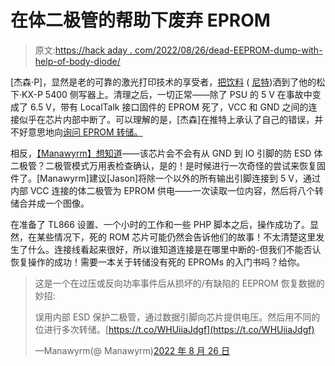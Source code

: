 # 在体二极管的帮助下废弃 EPROM

> 原文:[https://hack aday . com/2022/08/26/dead-EEPROM-dump-with-help-of-body-diode/](https://hackaday.com/2022/08/26/dead-eeprom-dumped-with-help-of-body-diodes/)

[杰森·P]，显然是老的可靠的激光打印技术的享受者，[把饮料](https://twitter.com/compu_85/status/1562044219874852864) ( [尼特](https://nitter.net/compu_85/status/1562044219874852864))洒到了他的松下·KX-P 5400 侧写器上。清理之后，一切正常——除了 PSU 的 5 V 在事故中变成了 6.5 V，带有 LocalTalk 接口固件的 EPROM 死了，VCC 和 GND 之间的连接似乎在芯片内部中断了。可以理解的是，[杰森]在推特上承认了自己的错误，并不好意思地向[询问 EPROM 转储。](https://twitter.com/compu_85/status/1562044267421483008)

相反，[【Manawyrm】想知道](https://twitter.com/Manawyrm/status/1563144774047367170)——该芯片会不会有从 GND 到 IO 引脚的防 ESD 体二极管？二极管模式万用表检查确认，是的！是时候进行一次奇怪的尝试来恢复固件了。[Manawyrm]建议[Jason]将除一个以外的所有输出引脚连接到 5 V，通过内部 VCC 连接的体二极管为 EPROM 供电——一次读取一位内容，然后将八个转储合并成一个图像。

在准备了 TL866 设置、一个小时的工作和一些 PHP 脚本之后，操作成功了。显然，在某些情况下，死的 ROM 芯片可能仍然会告诉他们的故事！不太清楚这里发生了什么。连接线看起来很好，所以谁知道连接是在哪里中断的-但我们不能否认恢复操作的成功！需要一本关于转储没有死的 EPROMs 的入门书吗？给你。

> 这是一个在过压或反向功率事件后从损坏的/有缺陷的 EEPROM 恢复数据的妙招:
> 
> 误用内部 ESD 保护二极管，通过数据引脚向芯片提供电压。然后用不同的位进行多次转储。[https://t.co/WHUiiaJdgf](https://t.co/WHUiiaJdgf)
> 
> —Manawyrm(@ Manawyrm)[2022 年 8 月 26 日](https://twitter.com/Manawyrm/status/1563178483165016065?ref_src=twsrc%5Etfw)